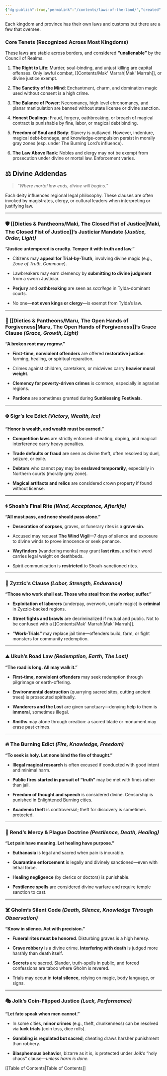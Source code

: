 ```yaml
---
{"dg-publish":true,"permalink":"/contents/laws-of-the-land/","created":"2025-05-27T17:42:20.425-04:00","updated":"2025-07-28T06:15:24.421-04:00"}
---
```



Each kingdom and province has their own laws and customs but there are a few that oversee.


### **Core Tenets** (Recognized Across Most Kingdoms)

These laws are stable across borders, and considered **“unalienable”** by the Council of Realms.

1. **The Right to Life**: Murder, soul-binding, and unjust killing are capital offenses. Only lawful combat, [[Contents/Mak' Marrah\|Mak' Marrah]], or divine justice exempt.
    
2. **The Sanctity of the Mind**: Enchantment, charm, and domination magic used without consent is a high crime.
    
3. **The Balance of Power**: Necromancy, high level chronomancy, and planar manipulation are banned without state license or divine sanction.
    
4. **Honest Dealings**: Fraud, forgery, oathbreaking, or breach of magical contract is punishable by fine, labor, or magical debt binding.
    
5. **Freedom of Soul and Body**: Slavery is outlawed. However, indenture, magical debt-bondage, and knowledge-compulsion persist in morally gray zones (esp. under The Burning Lord’s influence).
    
6. **The Law Above Rank**: Nobles and clergy may not be exempt from prosecution under divine or mortal law. Enforcement varies.


## ⚖️ **Divine Addendas**

> _“Where mortal law ends, divine will begins.”_

Each deity influences regional legal philosophy. These clauses are often invoked by magistrates, clergy, or cultural leaders when interpreting or justifying law.

---

### 🛡 **[[Dieties & Pantheons/Maki, The Closed Fist of Justice\|Maki, The Closed Fist of Justice]]’s Justiciar Mandate** _(Justice, Order, Light)_

**“Justice untempered is cruelty. Temper it with truth and law.”**

- Citizens may **appeal for Trial-by-Truth**, involving divine magic (e.g., _Zone of Truth_, _Commune_).
    
- Lawbreakers may earn clemency by **submitting to divine judgment** from a sworn Justiciar.
    
- **Perjury** and **oathbreaking** are seen as _sacrilege_ in Tylda-dominant courts.
    
- No one—**not even kings or clergy**—is exempt from Tylda’s law.
    

---

### 🌸 **[[Dieties & Pantheons/Maru, The Open Hands of Forgiveness\|Maru, The Open Hands of Forgiveness]]’s Grace Clause** _(Grace, Growth, Light)_

**“A broken root may regrow.”**

- **First-time, nonviolent offenders** are offered **restorative justice**: farming, healing, or spiritual reparation.
    
- Crimes against children, caretakers, or midwives carry **heavier moral weight**.
    
- **Clemency for poverty-driven crimes** is common, especially in agrarian regions.
    
- **Pardons** are sometimes granted during **Sunblessing Festivals**.
    

---

### ❄️ **Sigr’s Ice Edict** _(Victory, Wealth, Ice)_

**“Honor is wealth, and wealth must be earned.”**

- **Competition laws** are strictly enforced: cheating, doping, and magical interference carry heavy penalties.
    
- **Trade defaults or fraud** are seen as divine theft, often resolved by duel, seizure, or exile.
    
- **Debtors** who cannot pay may be **enslaved temporarily**, especially in Northern courts (morally grey zone).
    
- **Magical artifacts and relics** are considered crown property if found without license.
    

---

### 🌀 **Shoah’s Final Rite** _(Wind, Acceptance, Afterlife)_

**“All must pass, and none should pass alone.”**

- **Desecration of corpses**, graves, or funerary rites is a **grave sin**.
    
- Accused may request **The Wind Vigil**—7 days of silence and exposure to divine winds to prove innocence or seek penance.
    
- **Wayfinders** (wandering monks) may grant **last rites**, and their word carries legal weight on deathbeds.
    
- Spirit communication is **restricted** to Shoah-sanctioned rites.
    

---

### 💪 **Zyzzic's Clause** _(Labor, Strength, Endurance)_

**“Those who work shall eat. Those who steal from the worker, suffer.”**

- **Exploitation of laborers** (underpay, overwork, unsafe magic) is **criminal** in Zyzzic-backed regions. 
    
- **Street fights and brawls** are decriminalized if mutual and public. Not to be confused with a [[Contents/Mak' Marrah\|Mak' Marrah]].
    
- **"Work-Trials"** may replace jail time—offenders build, farm, or fight monsters for community redemption.
    

---

### ⛰ **Ukuh’s Road Law** _(Redemption, Earth, The Lost)_

**“The road is long. All may walk it.”**

- **First-time, nonviolent offenders** may seek redemption through pilgrimage or earth-offering.
    
- **Environmental destruction** (quarrying sacred sites, cutting ancient trees) is prosecuted spiritually.
    
- **Wanderers and the Lost** are given sanctuary—denying help to them is **immoral**, sometimes illegal.
    
- **Smiths** may atone through creation: a sacred blade or monument may erase past crimes.
    

---

### 🔥 **The Burning Edict** _(Fire, Knowledge, Freedom)_

**“To seek is holy. Let none bind the fire of thought.”**

- **Illegal magical research** is often excused if conducted with good intent and minimal harm.
    
- **Public fires started in pursuit of “truth”** may be met with fines rather than jail.
    
- **Freedom of thought and speech** is considered divine. Censorship is punished in Enlightened Burning cities.
    
- **Academic theft** is controversial; theft for discovery is sometimes protected.
    

---

### 🍂 **Rend’s Mercy & Plague Doctrine** _(Pestilence, Death, Healing)_

**“Let pain have meaning. Let healing have purpose.”**

- **Euthanasia** is legal and sacred when pain is incurable.
    
- **Quarantine enforcement** is legally and divinely sanctioned—even with lethal force.
    
- **Healing negligence** (by clerics or doctors) is punishable.
    
- **Pestilence spells** are considered divine warfare and require temple sanction to cast.
    

---

### ☠️ **Gholm’s Silent Code** _(Death, Silence, Knowledge Through Observation)_

**“Know in silence. Act with precision.”**

- **Funeral rites must be honored**. Disturbing graves is a high heresy.
    
- **Grave robbery** is a divine crime. **Interfering with death** is judged more harshly than death itself.
    
- **Secrets** are sacred. Slander, truth-spells in public, and forced confessions are taboo where Gholm is revered.
    
- Trials may occur in **total silence**, relying on magic, body language, or signs.
    

---

### 🎭 **Jolk’s Coin-Flipped Justice** _(Luck, Performance)_

**“Let fate speak when men cannot.”**

- In some cities, **minor crimes** (e.g., theft, drunkenness) can be resolved via **luck trials** (coin toss, dice rolls).
    
- **Gambling is regulated but sacred**; cheating draws harsher punishment than robbery.
    
- **Blasphemous behavior**, bizarre as it is, is protected under Jolk’s “holy chaos” clause—_unless harm is done._
    





[[Table of Contents\|Table of Contents]]
